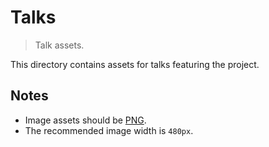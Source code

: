 # Talks

> Talk assets.

<!-- Section to include introductory text. Make sure to keep an empty line after the intro `section` element and another before the `/section` close. -->

<section class="intro">

This directory contains assets for talks featuring the project.

</section>

<!-- /.intro -->

<!-- Section to include notes. Make sure to keep an empty line after the `section` element and another before the `/section` close. -->

<section class="notes">

## Notes

* Image assets should be [PNG][png].
* The recommended image width is `480px`.

</section>

<!-- /.notes -->

<!-- Section for all links. Make sure to keep an empty line after the `section` element and another before the `/section` close. -->

<section class="links">

[png]: https://en.wikipedia.org/wiki/Portable_Network_Graphics

</section>

<!-- /.links -->
